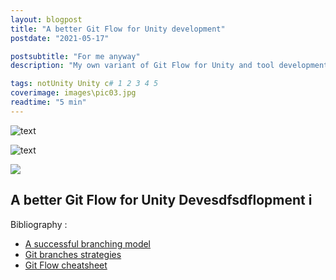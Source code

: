 ```yaml
---
layout: blogpost
title: "A better Git Flow for Unity development"
postdate: "2021-05-17"

postsubtitle: "For me anyway"
description: "My own variant of Git Flow for Unity and tool development"

tags: notUnity Unity c# 1 2 3 4 5
coverimage: images\pic03.jpg
readtime: "5 min"
---
```


![text](/images/gitFlowBanner.png)

![text](/images/gitFlowBanner.png)




<img class="grid-item-img" src="/images/gitFlowBanner.png">

## A better Git Flow for Unity Devesdfsdflopment i

Bibliography :

- [A successful branching model](https://nvie.com/posts/a-successful-git-branching-model/)
- [Git branches strategies](https://www.gitkraken.com/learn/git/best-practices/git-branch-strategy)
- [Git Flow cheatsheet](https://danielkummer.github.io/git-flow-cheatsheet/)
